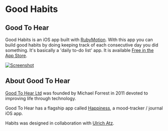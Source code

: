 Good Habits
============

Good To Hear
------------------------------------------------

Good Habits is an iOS app built with [RubyMotion](http://rubymotion.com). With this app you can build good habits by doing keeping track of each consecutive day you did something. It's basically a 'daily to-do list' app. It is available [Free in the App Store](https://itunes.apple.com/us/app/good-habits/id573844300?ls=1&mt=8).

[![Screenshot](https://raw.github.com/goodtohear/habits/master/marketing/hero.png)](https://itunes.apple.com/us/app/good-habits/id573844300?ls=1&mt=8)

About Good To Hear
------------------
[Good To Hear Ltd](http://goodtohear.co.uk) was founded by Michael Forrest in 2011 devoted to improving life through technology. 

Good To Hear has a flagship app called [Happiness](http://goodtohear.co.uk/happiness), a mood-tracker / journal iOS app. 

Habits was designed in collaboration with [Ulrich Atz](http://ulrichatz.com/).